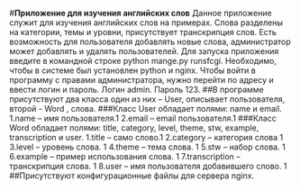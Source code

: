 #**Приложение для изучения английских слов**
	Данное приложение служит для изучения английских слов на примерах. Слова разделены на категории, темы и уровни, присутствует транскрипция слов. Есть возможность для пользователя добавлять новые слова, администратор может добавлять и удалять пользователей.
	Для запуска приложения введите в командной строке python mange.py runsfcgi.  Необходимо, чтобы в системе был установлен python и nginx.
Чтобы войти в программу с правами администратора, нужно перейти по адресу  и ввести логин и пароль. Логин   admin. Пароль  123.
##В программе присутствуют два класса один из них – User, описывает пользователя, второй - Word , слова.
###Класс User обладает полями: name и email.
1.name – имя пользователя.1
2.email – email пользователя.1
###Класс Word обладает полями: title, category, level, theme, stw, example, transcription и user.
1.title – само слово.1
2.category – категория слова 1
3.level – уровень слова. 1
4.theme – тема слова. 1
5.stw – набор слова. 1
6.example – пример использования слова. 1
7.transcription – транскрипция слова. 1
8.user – имя пользователя добавившего слово. 1
##Присутствуют конфигурационные файлы для сервера nginx.
